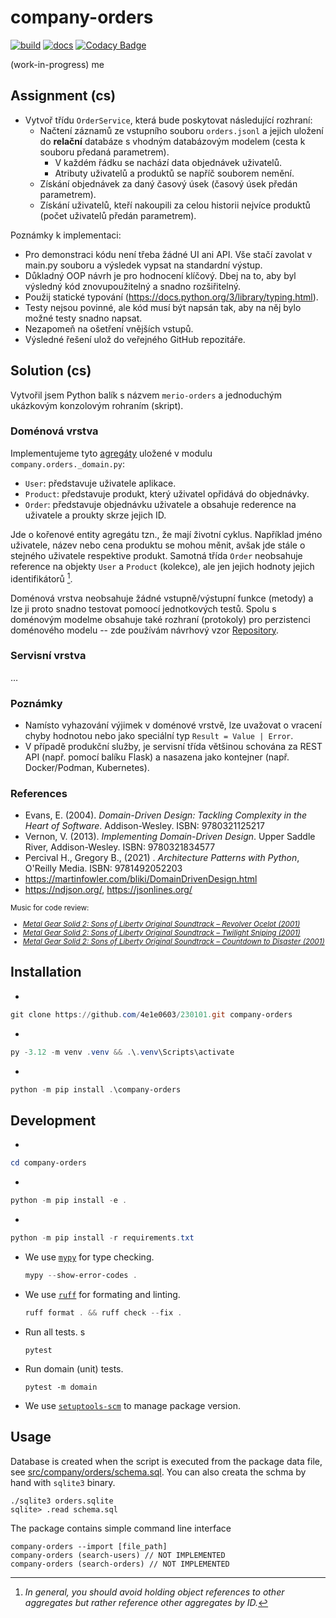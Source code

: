 # company-orders

[![build](https://github.com/4e1e0603/230101/actions/workflows/main.yml/badge.svg)](https://github.com/4e1e0603/230101/actions/workflows/main.yml)
[![docs](https://github.com/4e1e0603/230101/actions/workflows/docs.yml/badge.svg)](https://github.com/4e1e0603/230101/actions/workflows/docs.yml)
[![Codacy Badge](https://app.codacy.com/project/badge/Grade/a70ed10bc4b949f7a236e67d1ff0287f)](https://app.codacy.com/gh/4e1e0603/230101/dashboard?utm_source=gh&utm_medium=referral&utm_content=&utm_campaign=Badge_grade)

(work-in-progress)
me

## Assignment (cs)

- Vytvoř třídu `OrderService`, která bude poskytovat následující rozhraní:
  - Načtení záznamů ze vstupního souboru `orders.jsonl` a jejich uložení do **relační** databáze s vhodným databázovým modelem (cesta k souboru předaná parametrem).
    - V každém řádku se nachází data objednávek uživatelů.
    - Atributy uživatelů a produktů se napříč souborem nemění.
  - Získání objednávek za daný časový úsek (časový úsek předán parametrem).
  - Získání uživatelů, kteří nakoupili za celou historii nejvíce produktů (počet uživatelů předán parametrem).

Poznámky k implementaci:

- Pro demonstraci kódu není třeba žádné UI ani API. Vše stačí zavolat v main.py souboru a výsledek vypsat na standardní výstup.
- Důkladný OOP návrh je pro hodnocení klíčový. Dbej na to, aby byl výsledný kód znovupoužitelný a snadno rozšiřitelný.
- Použij statické typování (<https://docs.python.org/3/library/typing.html>).
- Testy nejsou povinné, ale kód musí být napsán tak, aby na něj bylo možné testy snadno napsat.
- Nezapomeň na ošetření vnějších vstupů.
- Výsledné řešení ulož do veřejného GitHub repozitáře.

## Solution (cs)

Vytvořil jsem Python balík s názvem `merio-orders` a jednoduchým ukázkovým konzolovým rohraním (skript).  

### Doménová vrstva

Implementujeme tyto [agregáty](https://martinfowler.com/bliki/DDD_Aggregate.html) uložené v modulu `company.orders._domain.py`:

- `User`: představuje uživatele aplikace.
- `Product`: představuje produkt, který uživatel opřidává do objednávky.
- `Order`:  představuje objednávku uživatele a obsahuje rederence na uživatele a proukty skrze jejich ID.

Jde o kořenové entity agregátu tzn., že mají životní cyklus. Například jméno uživatele, název nebo cena produktu se mohou měnit, avšak jde stále o stejného uživatele respektive produkt. Samotná třída `Order` neobsahuje reference na objekty `User` a `Product` (kolekce), ale jen jejich hodnoty jejich identifikátorů [^1].

Doménová vrstva neobsahuje žádné vstupně/výstupní funkce (metody) a lze ji proto snadno testovat pomoocí jednotkových testů. Spolu s doménovým modelme obsahuje také rozhraní (protokoly) pro perzistenci doménového modelu -- zde používám návrhový vzor [Repository](https://martinfowler.com/eaaCatalog/repository.html).

### Servisní vrstva

&hellip;

### Poznámky

- Namísto vyhazování výjimek v doménové vrstvě, lze uvažovat o vracení chyby hodnotou nebo jako speciální typ `Result = Value | Error`.
- V případě produkční služby, je servisní třída většinou schována za REST API (např. pomocí balíku Flask) a nasazena
jako kontejner (např. Docker/Podman, Kubernetes).

### References

- Evans, E. (2004). *Domain-Driven Design: Tackling Complexity in the Heart of Software*. Addison-Wesley. ISBN: 9780321125217
- Vernon, V. (2013). *Implementing Domain-Driven Design*. Upper Saddle River, Addison-Wesley. ISBN: 9780321834577
- Percival H., Gregory B., (2021) . *Architecture Patterns with Python*, O'Reilly Media. ISBN: 9781492052203
- <https://martinfowler.com/bliki/DomainDrivenDesign.html>
- <https://ndjson.org/>, <https://jsonlines.org/>

[^1]: *In general, you should avoid holding object references to other aggregates but rather reference other aggregates by ID.*

<small>

Music for code review:

- [*Metal Gear Solid 2: Sons of Liberty Original Soundtrack – Revolver Ocelot (2001)*](https://youtu.be/rEwb5mXxOls?si=vytNUV_jnK-t-Qql)
- [*Metal Gear Solid 2: Sons of Liberty Original Soundtrack – Twilight Sniping (2001)*](https://youtu.be/iroXKdSqSPo?si=ZS2LRkEI3accxks5)
- [*Metal Gear Solid 2: Sons of Liberty Original Soundtrack – Countdown to Disaster (2001)*](https://youtu.be/z31HzRBW1qU?si=hqTfjFFpTxwpxg_-)

</small>

## Installation

-

  ```powershell
  git clone https://github.com/4e1e0603/230101.git company-orders
  ```

-

  ```powershell
  py -3.12 -m venv .venv && .\.venv\Scripts\activate
  ````

-

  ```powershell
  python -m pip install .\company-orders
  ```

## Development

-

  ```powershell
  cd company-orders
  ```

-

  ```powershell
  python -m pip install -e .
  ```

-

  ```powershell
  python -m pip install -r requirements.txt
  ```

- We use [`mypy`](https://mypy-lang.org/) for type checking.

  ```powershell
  mypy --show-error-codes .
  ```

- We use [`ruff`](https://docs.astral.sh/ruff/) for formating and linting.

  ```powershell
  ruff format . && ruff check --fix .
  ```

- Run all tests.
s

  ```shell
  pytest  
  ```

- Run domain (unit) tests.

  ```shell
  pytest -m domain
  ```

- We use [`setuptools-scm`](https://setuptools-scm.readthedocs.io/en/latest/) to manage package version.
  
## Usage

Database is created when the script is executed from the package data file, see [src/company/orders/schema.sql](schema.sql). You can also creata the schma by hand with `sqlite3` binary.

```shell
./sqlite3 orders.sqlite
sqlite> .read schema.sql
```

The package contains simple command line interface

```shell
company-orders --import [file_path]
company-orders (search-users) // NOT IMPLEMENTED
company-orders (search-orders) // NOT IMPLEMENTED   
```
